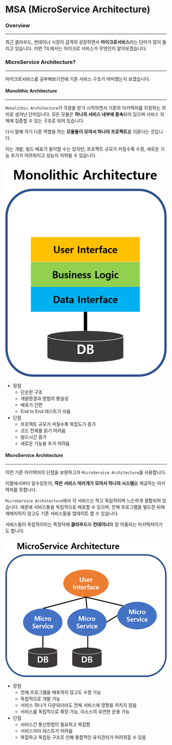 # MSA (MicroService Architecture)

### Overview
- - -
최근 클라우드, 컨테이너 시장이 급격히 성장하면서 **마이크로서비스**라는 단어가 많이 들리고 있습니다.
이번 TIL에서는 마이크로 서비스가 무엇인지 알아보겠습니다.

### MicroService Architecture?
- - -
마이크로서비스를 공부해보기전에 기존 서비스 구조가 어떠했는지 보겠습니다.

#### Monolithic Architecture
- - -
`Monolithic Architecture`가 각광을 받기 시작하면서 기존의 아키텍처를 지칭하는 의미로 생겨난 단어입니다.
모든 모듈은 **하나의 서비스 내부에 종속**되어 있으며 서비스 자체에 집중할 수 있는 구조로 되어 있습니다.

다시 말해 각기 다른 역할을 하는 **모듈들이 모여서 하나의 프로젝트**를 이룬다는 것입니다.

이는 개발, 빌드 배포가 용이할 수는 있지만, 프로젝트 규모가 커질수록 수정, 새로운 기능 추가가 어려워지고 성능이 저하될 수 있습니다.

<img src="../img/Monolithic_Architecture.png">

- 장점
  - 단순한 구조
  - 개발환경과 방법의 통일성
  - 배포가 간편
  - End to End 테스트가 쉬움
- 단점
  - 프로젝트 규모가 커질수록 복잡도가 증가
  - 코드 전체를 읽기 어려움
  - 빌드시간 증가
  - 새로운 기능을 추가 어려움

#### MicroService Architecture
- - -
이런 기존 아키텍처의 단점을 보완하고자 `MicroService Architecture`를 사용합니다.

이름에서부터 알수있듯이, **작은 서비스 여러개가 모여서 하나의 시스템**을 제공하는 아키텍처를 뜻합니다.

`MicroService Architecture`에서 각 서비스는 작고 독립적이며 느슨하게 결합되어 있습니다.
때문에 서비스들을 독립적으로 배포할 수 있으며, 전체 프로그램을 빌드한 뒤에 재배치하지 않고도 기존 서비스들을 업데이트 할 수 있습니다.

서비스들이 독립적이라는 특징덕에 **클라우드**와 **컨테이너**와 잘 어울리는 아키텍처이기도 합니다.

<img src="../img/MicroService_Architecture.png">

- 장점
  - 전체 프로그램을 배포하지 않고도 수정 가능
  - 독립적으로 개발 가능
  - 서비스 하나가 다운되더라도 전체 서비스에 영향을 끼치지 않음
  - 서비스를 독립적으로 확장 가능, 리소스의 유연한 운용 가능
- 단점
  - 서비스간 통신방법이 필요하고 복잡함
  - 서비스끼리 테스트가 어려움
  - 복잡하고 독립된 구조로 인해 통합적인 유지관리가 어려워질 수 있음

